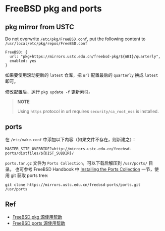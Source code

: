 # FreeBSD pkg and ports

## pkg mirror from USTC

Do not overwrite `/etc/pkg/FreeBSD.conf`, put the following content to
`/usr/local/etc/pkg/repos/FreeBSD.conf`

```
FreeBSD: {
  url: "pkg+https://mirrors.ustc.edu.cn/freebsd-pkg/${ABI}/quarterly",
  enabled: yes
}
```

如果要使用滚动更新的 `latest` 仓库，把 `url` 配置最后的 `quarterly` 换成
`latest` 即可。

修改配置后，运行 `pkg update -f` 更新索引。

> **NOTE**
>
> Using `https` protocol in url requires `security/ca_root_nss` is installed.

## ports

在 `/etc/make.conf` 中添加以下内容（如果文件不存在，则新建之）：

    MASTER_SITE_OVERRIDE?=http://mirrors.ustc.edu.cn/freebsd-ports/distfiles/${DIST_SUBDIR}/

`ports.tar.gz` 文件为 `Ports Collection`，可以下载后解压到 `/usr/ports/` 目录。
也可参考 FreeBSD Handbook 中
[Installing the Ports Collection](https://docs.freebsd.org/en/books/handbook/ports/#ports-using-installation-methods)
一节，使用 git 获取 ports tree:

```
git clone https://mirrors.ustc.edu.cn/freebsd-ports/ports.git /usr/ports
```

## Ref

- [FreeBSD pkg 源使用帮助](https://mirrors.ustc.edu.cn/help/freebsd-pkg.html)
- [FreeBSD ports 源使用帮助](https://mirrors.ustc.edu.cn/help/freebsd-ports.html)
